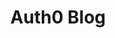 ---
title: Auth0 Blog
description: Everything you need to know about Identity Infrastructure, Access Management, SSO and JWT Authentication.
url: https://auth0.com/blog/
image:
    # url: '/assets/images/cafe.png'
    # alt: 'Cafe'
tags: ['blog']
pubDate: 2024-03-03
draft: false
---